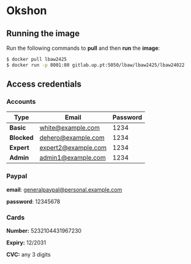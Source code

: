 # Okshon

## Running the image

Run the following commands to **pull** and then **run** the **image**:

```bash
$ docker pull lbaw2425
$ docker run -p 8001:80 gitlab.up.pt:5050/lbaw/lbaw2425/lbaw24022
```

## Access credentials

### Accounts

|   Type | Email | Password|
| ------- | ----- | --------|
|**Basic**|white@example.com | 1234 |
|**Blocked**|dehero@example.com | 1234|
|**Expert**|expert2@example.com | 1234|
|**Admin**|admin1@example.com | 1234|

### Paypal

**email**: generalpaypal@personal.example.com

**password**: 12345678

### Cards

**Number:** 5232104431967230

**Expiry:** 12/2031

**CVC:** any 3 digits



